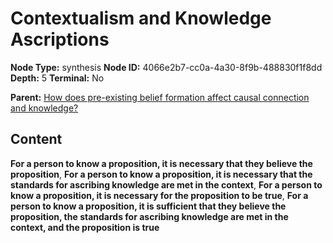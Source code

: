 # Contextualism and Knowledge Ascriptions

**Node Type:** synthesis
**Node ID:** 4066e2b7-cc0a-4a30-8f9b-488830f1f8dd
**Depth:** 5
**Terminal:** No

**Parent:** [How does pre-existing belief formation affect causal connection and knowledge?](how-does-pre-existing-belief-formation-affect-causal-connection-and-knowledge-antithesis-d796c4f2-7444-43c9-a59b-8ac6baf9de88.md)

## Content

**For a person to know a proposition, it is necessary that they believe the proposition**, **For a person to know a proposition, it is necessary that the standards for ascribing knowledge are met in the context**, **For a person to know a proposition, it is necessary for the proposition to be true**, **For a person to know a proposition, it is sufficient that they believe the proposition, the standards for ascribing knowledge are met in the context, and the proposition is true**
